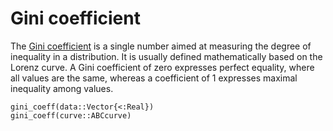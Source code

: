 # Gini coefficient
The [Gini coefficient](https://en.wikipedia.org/wiki/Gini_coefficient) is a single number aimed at measuring the degree of inequality in a distribution. It is usually defined mathematically based on the Lorenz curve. A Gini coefficient of zero expresses perfect equality, where all values are the same, whereas a coefficient of 1 expresses maximal inequality among values.

```@docs
gini_coeff(data::Vector{<:Real})
gini_coeff(curve::ABCcurve)
```
